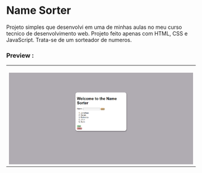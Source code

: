 # Name Sorter

Projeto simples que desenvolvi em uma de minhas aulas no meu curso tecnico de desenvolvimento web. Projeto feito apenas com HTML, CSS e JavaScript. 
Trata-se de um sorteador de numeros.


### Preview :

<table width="100%"> 
<tr>
<td width="100%">
<br>
<img src="https://github.com/jonathanoliveirarocha/NameSorter/blob/main/SAMPLE.png">
</td> 
</table>
